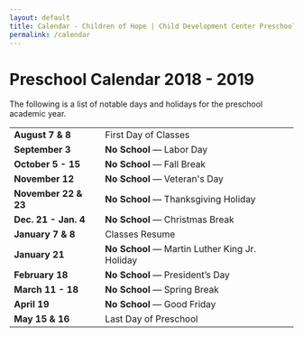 ```yaml
---
layout: default
title: Calendar - Children of Hope | Child Development Center Preschool
permalink: /calendar
---
```


Preschool Calendar 2018 - 2019
===

The following is a list of notable days and holidays for the preschool academic year.

<table class="ui basic events table">
  <tr>
    <td><b>August 7 & 8</b></td>
    <td>First Day of Classes</td>
  </tr>
  <tr>
    <td><b>September 3</b></td>
    <td><b>No School</b> &mdash; Labor Day</td>
  </tr>
  <tr>
    <td><b>October 5 - 15</b></td>
    <td><b>No School</b> &mdash; Fall Break</td>
  </tr>
  <tr>
    <td><b>November 12</b></td>
    <td><b>No School</b> &mdash; Veteran's Day</td>
  </tr>
  <tr>
    <td><b>November 22 & 23</b></td>
    <td><b>No School</b> &mdash; Thanksgiving Holiday</td>
  </tr>
  <tr>
    <td><b>Dec. 21 - Jan. 4</b></td>
    <td><b>No School</b> &mdash; Christmas Break</td>
  </tr>
  <tr>
    <td><b>January 7 & 8</b></td>
    <td>Classes Resume</td>
  </tr>
  <tr>
    <td><b>January 21</b></td>
    <td><b>No School</b> &mdash; Martin Luther King Jr. Holiday</td>
  </tr>
  <tr>
    <td><b>February 18</b></td>
    <td><b>No School</b> &mdash; President’s Day</td>
  </tr>
  <tr>
    <td><b>March 11 - 18</b></td>
    <td><b>No School</b> &mdash; Spring Break</td>
  </tr>
  <tr>
    <td><b>April 19</b></td>
    <td><b>No School</b> &mdash; Good Friday</td>
  </tr>
  <tr>
    <td><b>May 15 & 16</b></td>
    <td>Last Day of Preschool</td>
  </tr>
</table>

